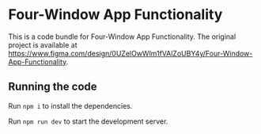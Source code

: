 
  # Four-Window App Functionality

  This is a code bundle for Four-Window App Functionality. The original project is available at https://www.figma.com/design/0UZelOwWlm1fVAlZoUBY4y/Four-Window-App-Functionality.

  ## Running the code

  Run `npm i` to install the dependencies.

  Run `npm run dev` to start the development server.
  